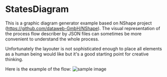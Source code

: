 # StatesDiagram

This is a graphic diagram generator example based on NShape project (https://github.com/dataweb-GmbH/NShape).
The visual representation of the process flow describer by JSON files can sometimes be more convenient to understand the whole process.

Unfortunately the layouter is not sophisticated enough to place all elements as a human being would like but it's a good starting point for creative thinking.

Here is the example of the flow:
![sample image](https://github.com/jekyll2014/StatesDiagram/blob/master/sample_flow.png)
